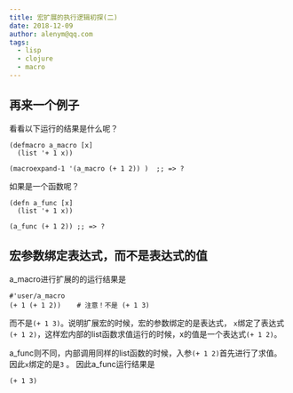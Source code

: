 ```yaml
---
title: 宏扩展的执行逻辑初探(二)
date: 2018-12-09 
author: alenym@qq.com
tags: 
  - lisp 
  - clojure 
  - macro
---
```


## 再来一个例子

看看以下运行的结果是什么呢？
```
(defmacro a_macro [x]
  (list '+ 1 x))

(macroexpand-1 '(a_macro (+ 1 2)) )  ;; => ?
```

如果是一个函数呢？
```
(defn a_func [x]
  (list '+ 1 x))

(a_func (+ 1 2)) ;; => ?
```

<!-- more  -->

## 宏参数绑定表达式，而不是表达式的值

a_macro进行扩展的的运行结果是

    #'user/a_macro
    (+ 1 (+ 1 2))    # 注意！不是 (+ 1 3)
    
而不是`(+ 1 3)`。说明扩展宏的时候，宏的参数绑定的是表达式，
`x`绑定了表达式`(+ 1 2)`，这样宏内部的list函数求值运行的时候，x的值是一个表达式`(+ 1 2)`。

a_func则不同，内部调用同样的list函数的时候，入参`(+ 1 2)`首先进行了求值。因此`x`绑定的是`3` 。
因此a_func运行结果是

    (+ 1 3)